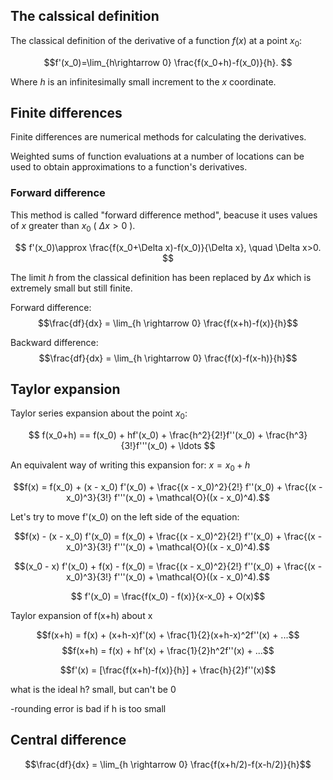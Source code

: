 ## The calssical definition

The classical definition of the derivative of a function $f(x)$ at a point $x_0$:

 $$f'(x_0)=\lim_{h\rightarrow 0} \frac{f(x_0+h)-f(x_0)}{h}. $$

Where $h$ is an infinitesimally small increment to the $x$ coordinate.

## Finite differences 

Finite differences are numerical methods for calculating the derivatives.

Weighted sums of function evaluations at a number of locations can be used to obtain approximations to a function's derivatives.

### Forward difference

This method is called "forward difference method", beacuse it uses values of $x$ greater than $x_0$ ( $\Delta x>0$ ).

$$ f'(x_0)\approx \frac{f(x_0+\Delta x)-f(x_0)}{\Delta x}, \quad \Delta x>0. $$

The limit $h$ from the classical definition has been replaced by $\Delta x$  which is extremely small but still finite.

Forward difference:
$$\frac{df}{dx} = \lim_{h \rightarrow 0} \frac{f(x+h)-f(x)}{h}$$

Backward difference:
$$\frac{df}{dx} = \lim_{h \rightarrow 0} \frac{f(x)-f(x-h)}{h}$$

## Taylor expansion

Taylor series expansion about the point $x_0$:

$$ f(x_0+h) == f(x_0) + hf'(x_0) + \frac{h^2}{2!}f''(x_0) + \frac{h^3}{3!}f'''(x_0) + \ldots $$

An equivalent way of writing this expansion for: $x = x_0 + h$

$$f(x) = f(x_0) + (x - x_0) f'(x_0) + \frac{(x - x_0)^2}{2!} f''(x_0) + \frac{(x - x_0)^3}{3!} f'''(x_0) + \mathcal{O}((x - x_0)^4).$$

Let's try to move f'(x_0) on the left side of the equation:

$$f(x) - (x - x_0) f'(x_0) = f(x_0) + \frac{(x - x_0)^2}{2!} f''(x_0) + \frac{(x - x_0)^3}{3!} f'''(x_0) + \mathcal{O}((x - x_0)^4).$$

$$(x_0 - x) f'(x_0) + f(x) - f(x_0) = \frac{(x - x_0)^2}{2!} f''(x_0) + \frac{(x - x_0)^3}{3!} f'''(x_0) + \mathcal{O}((x - x_0)^4).$$

$$ f'(x_0) = \frac{f(x_0) - f(x)}{x-x_0} + O(x)$$

Taylor expansion of f(x+h) about x

$$f(x+h) = f(x) + (x+h-x)f'(x) + \frac{1}{2}(x+h-x)^2f''(x) + ...$$
$$f(x+h) = f(x) + hf'(x) + \frac{1}{2}h^2f''(x) + ...$$

$$f'(x) = [\frac{f(x+h)-f(x)}{h}] + \frac{h}{2}f''(x)$$

what is the ideal h?
small, but can't be 0

-rounding error is bad if h is too small

## Central difference

$$\frac{df}{dx} = \lim_{h \rightarrow 0} \frac{f(x+h/2)-f(x-h/2)}{h}$$
